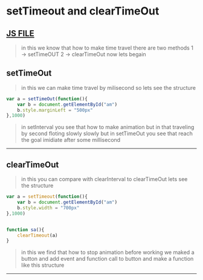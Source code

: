 # setTimeout and clearTimeOut
[JS FILE](../JS/83-setTimeOut-and-clearTimeOut.js)
---
> in this we know that how to make time travel 
there are two methods
1 -> setTimeOUT
2 -> clearTimeOut
now lets begain
## setTimeOut
> in this we can make time travel by milisecond
so lets see the structure
```javascript
var a = setTimeOut(function(){
    var b = document.getElementById("am")
    b.style.marginLeft = "500px"
},1000)
```
> in setInterval you see that how to make animation but in that traveling by second floting slowly slowly but in setTimeOut you see that reach the goal imidiate after some millisecond
---
## clearTimeOut
> in this you can compare with clearInterval to clearTimeOut
lets see the structure
```javascript
var a = setTimeout(function(){
    var b = document.getElementById("am")
    b.style.width = "700px"
},1000)


function sa(){
    clearTimeout(a)
}
```
> in this we find that how to stop animation before working we maked a button and add event and function call to button and make a function like this structure 
---
